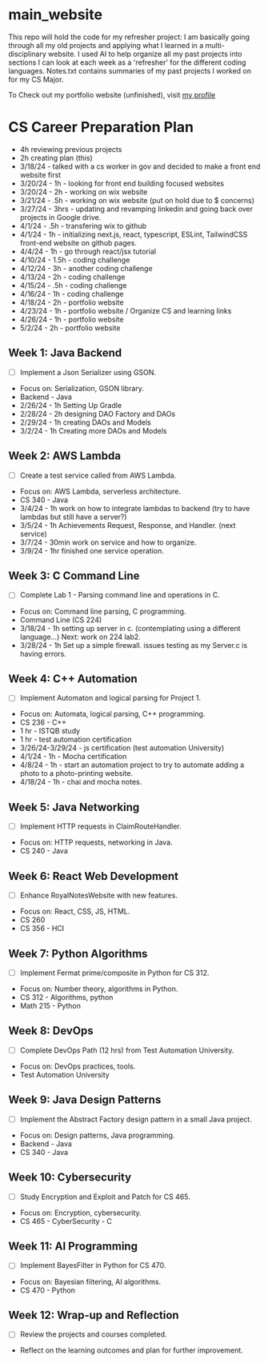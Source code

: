 # main_website
This repo will hold the code for my refresher project:
I am basically going through all my old projects and applying what I learned in a multi-disciplinary website.
I used AI to help organize all my past projects into sections I can look at each week as a 'refresher' for the different coding languages. 
Notes.txt contains summaries of my past projects I worked on for my CS Major.

To Check out my portfolio website (unfinished), visit [my profile](https://greyskrene.github.io/Portfolio/)


# CS Career Preparation Plan
- 4h reviewing previous projects
- 2h creating plan (this)
- 3/18/24 - talked with a cs worker in gov and decided to make a front end website first
- 3/20/24 - 1h - looking for front end building focused websites
- 3/20/24 - 2h - working on wix website
- 3/21/24 - .5h - working on wix website (put on hold due to $ concerns)
- 3/27/24 - 3hrs - updating and revamping linkedin and going back over projects in Google drive.
- 4/1/24 - .5h - transfering wix to github
- 4/1/24 - 1h - initializing next.js, react, typescript, ESLint, TailwindCSS front-end website on github pages.
- 4/4/24 - 1h - go through react/jsx tutorial
- 4/10/24 - 1.5h - coding challenge
- 4/12/24 - 3h - another coding challenge
- 4/13/24 - 2h - coding challenge
- 4/15/24 - .5h - coding challenge
- 4/16/24 - 1h - coding challenge
- 4/18/24 - 2h - portfolio website
- 4/23/24 - 1h - portfolio website / Organize CS and learning links
- 4/26/24 - 1h - portfolio website
- 5/2/24 - 2h - portfolio website

## Week 1: Java Backend
- [ ] Implement a Json Serializer using GSON.
- Focus on: Serialization, GSON library.
- Backend - Java
- 2/26/24 - 1h Setting Up Gradle
- 2/28/24 - 2h designing DAO Factory and DAOs
- 2/29/24 - 1h creating DAOs and Models
- 3/2/24 - 1h Creating more DAOs and Models

## Week 2: AWS Lambda
- [ ] Create a test service called from AWS Lambda.
- Focus on: AWS Lambda, serverless architecture.
- CS 340 - Java
- 3/4/24 - 1h work on how to integrate lambdas to backend (try to have lambdas but still have a server?)
- 3/5/24 - 1h Achievements Request, Response, and Handler. (next service)
- 3/7/24 - 30min work on service and how to organize.
- 3/9/24 - 1hr finished one service operation.

## Week 3: C Command Line
- [ ] Complete Lab 1 - Parsing command line and operations in C.
- Focus on: Command line parsing, C programming.
- Command Line (CS 224)
- 3/18/24 - 1h setting up server in c. (contemplating using a different language...) Next: work on 224 lab2.
- 3/28/24 - 1h Set up a simple firewall. issues testing as my Server.c is having errors.

## Week 4: C++ Automation
- [ ] Implement Automaton and logical parsing for Project 1.
- Focus on: Automata, logical parsing, C++ programming.
- CS 236 - C++
- 1 hr - ISTQB study
- 1 hr - test automation certification
- 3/26/24-3/29/24 - js certification (test automation University)
- 4/1/24 - 1h - Mocha certification
- 4/8/24 - 1h - start an automation project to try to automate adding a photo to a photo-printing website.
- 4/18/24 - 1h - chai and mocha notes.

## Week 5: Java Networking
- [ ] Implement HTTP requests in ClaimRouteHandler.
- Focus on: HTTP requests, networking in Java.
- CS 240 - Java

## Week 6: React Web Development
- [ ] Enhance RoyalNotesWebsite with new features.
- Focus on: React, CSS, JS, HTML.
- CS 260
- CS 356 - HCI

## Week 7: Python Algorithms
- [ ] Implement Fermat prime/composite in Python for CS 312.
- Focus on: Number theory, algorithms in Python.
- CS 312 - Algorithms, python
- Math 215 - Python

## Week 8: DevOps
- [ ] Complete DevOps Path (12 hrs) from Test Automation University.
- Focus on: DevOps practices, tools.
- Test Automation University

## Week 9: Java Design Patterns
- [ ] Implement the Abstract Factory design pattern in a small Java project.
- Focus on: Design patterns, Java programming.
- Backend - Java
- CS 340 - Java

## Week 10: Cybersecurity
- [ ] Study Encryption and Exploit and Patch for CS 465.
- Focus on: Encryption, cybersecurity.
- CS 465 - CyberSecurity - C

## Week 11: AI Programming
- [ ] Implement BayesFilter in Python for CS 470.
- Focus on: Bayesian filtering, AI algorithms.
- CS 470 - Python

## Week 12: Wrap-up and Reflection
- [ ] Review the projects and courses completed.
- Reflect on the learning outcomes and plan for further improvement.

